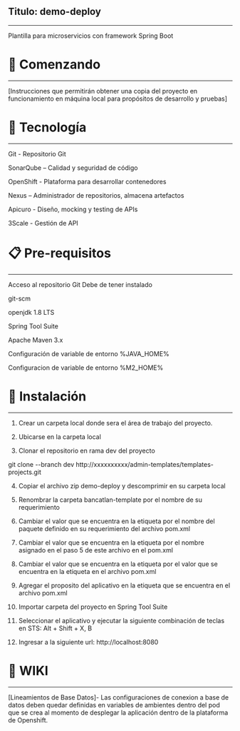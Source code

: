 ## Titulo: demo-deploy
***

Plantilla para microservicios con framework Spring Boot
# 🚀 Comenzando 
***

[Instrucciones que permitirán obtener una copia del proyecto en funcionamiento en máquina local para propósitos de desarrollo y pruebas]
# 🛅 Tecnología 
***

Git - Repositorio Git

SonarQube – Calidad y seguridad de código

OpenShift - Plataforma para desarrollar contenedores

Nexus – Administrador de repositorios, almacena artefactos

Apicuro - Diseño, mocking y testing de APIs

3Scale - Gestión de API

# 📋 Pre-requisitos  
***

Acceso al repositorio Git
Debe de tener instalado

git-scm

openjdk 1.8 LTS

Spring Tool Suite

Apache Maven 3.x

Configuración de variable de entorno %JAVA_HOME%

Configuracion de variable de entorno %M2_HOME%
# 🔧 Instalación 
***

1. Crear un carpeta local donde sera el área de trabajo del proyecto.

2. Ubicarse en la carpeta local

3. Clonar el repositorio en rama dev del proyecto

git clone --branch dev http://xxxxxxxxxx/admin-templates/templates-projects.git

4. Copiar el archivo zip demo-deploy y descomprimir en su carpeta local

5. Renombrar la carpeta bancatlan-template por el nombre de su requerimiento

6. Cambiar el valor que se encuentra en la etiqueta <groupId></groupId> por el nombre del paquete definido en su requerimiento del archivo pom.xml

7. Cambiar el valor que se encuentra en la etiqueta <artifactId></artifactId> por el nombre asignado en el paso 5 de este archivo en el pom.xml

8. Cambiar el valor que se encuentra en la etiqueta <name></name> por el valor que se encuentra en la etiqueta <artifactId></artifactId> en el archivo pom.xml

9. Agregar el proposito del aplicativo en la etiqueta <description></description> que se encuentra en el archivo pom.xml

10. Importar carpeta del proyecto en Spring Tool Suite

11. Seleccionar el aplicativo y ejecutar la siguiente combinación de teclas en STS: Alt + Shift + X, B

12. Ingresar a la siguiente url: http://localhost:8080
# 📖 WIKI 
***
[Lineamientos de Base Datos]-
Las configuraciones de conexion a base de datos deben quedar definidas en variables de ambientes dentro del pod que se crea al momento de desplegar la aplicación dentro de la plataforma de Openshift.

[//]:# (Área para colocar los links y referencias a ser utilizadas)

[GitLab]: <http://xxxxxxxxxxxxx/>
[SonarQube]: <https://sonarqube-xxxxxxxxxxxx/>
[OpenShift]: <https://console-openshift-console.apps.xxxxxxxxxx/>
[Nexus ]: <http://nexus.apps.xxxxxxxxxxxxxx/>
[Apicuro]: <https://apicurio-studio-ui-xxxxxxxxxxxxxxxx>
[3Scale]: <https://3scale-admin.apps.xxxxxxxxxxxxxxx/>